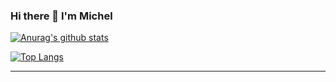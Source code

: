 ### Hi there 👋 I'm Michel

[![Anurag's github stats](https://github-readme-stats.vercel.app/api?username=micheleissa&theme=react&include_all_commits=true&count_private=true&show_icons=true)](https://github.com/anuraghazra/github-readme-stats)

[![Top Langs](https://github-readme-stats.vercel.app/api/top-langs/?username=micheleissa&layout=compact&theme=react)](https://github.com/anuraghazra/github-readme-stats)

----
